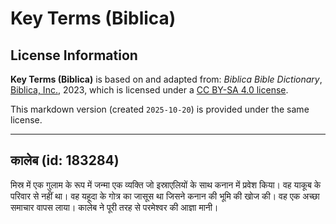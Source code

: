 # Key Terms (Biblica)

## License Information

**Key Terms (Biblica)** is based on and adapted from: _Biblica Bible Dictionary_, [Biblica, Inc.](https://www.biblica.com/), 2023, which is licensed under a [CC BY-SA 4.0 license](https://creativecommons.org/licenses/by-sa/4.0/legalcode.en).

This markdown version (created `2025-10-20`) is provided under the same license.



--------------------------------

## कालेब (id: 183284)

मिस्र में एक गुलाम के रूप में जन्मा एक व्यक्ति जो इस्राएलियों के साथ कनान में प्रवेश किया। वह याकूब के परिवार से नहीं था। वह यहूदा के गोत्र का जासूस था जिसने कनान की भूमि की खोज की। वह एक अच्छा समाचार वापस लाया। कालेब ने पूरी तरह से परमेश्वर की आज्ञा मानी।


